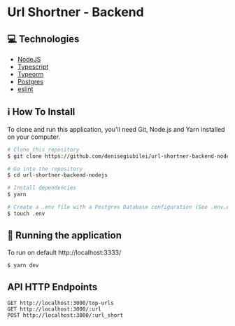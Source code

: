 # Url Shortner - Backend

## :computer: Technologies

-  [NodeJS](https://nodejs.org/en/)
-  [Typescript](https://www.typescriptlang.org/)
-  [Typeorm](https://typeorm.io/#/)
-  [Postgres](https://www.postgresql.org/)
-  [eslint](https://eslint.org/)

## :information_source: How To Install

To clone and run this application, you'll need Git, Node.js and Yarn installed on your computer.

```bash
# Clone this repository
$ git clone https://github.com/denisegiubilei/url-shortner-backend-nodejs.git

# Go into the repository
$ cd url-shortner-backend-nodejs

# Install dependencies
$ yarn

# Create a .env file with a Postgres Database configuration (See .env.example)
$ touch .env

```
## :rocket: Running the application

To run on default http://localhost:3333/

```bash
$ yarn dev
```

## API HTTP Endpoints

```
GET http://localhost:3000/top-urls
GET http://localhost:3000/:url
POST http://localhost:3000/:url_short
```

